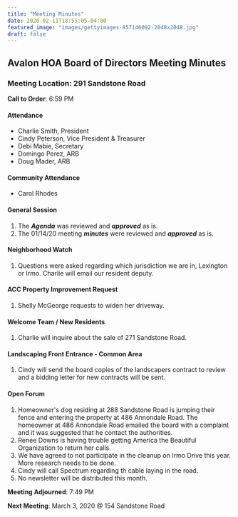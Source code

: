 ```yaml
---
title: "Meeting Minutes"
date: 2020-02-11T18:55:05-04:00
featured_image: "images/gettyimages-857146092-2048x2048.jpg"
draft: false
---
```

## Avalon HOA Board of Directors Meeting Minutes
### Meeting Location: 291 Sandstone Road

**Call to Order**: 6:59 PM

#### Attendance
* Charlie Smith, President
* Cindy Peterson, Vice President & Treasurer
* Debi Mabie, Secretary
* Domingo Perez, ARB
* Doug Mader, ARB

#### Community Attendance
* Carol Rhodes

#### General Session
1. The ***Agenda*** was reviewed and ***approved*** as is.
2. The 01/14/20 meeting ***minutes*** were reviewed and ***approved*** as is.

#### Neighborhood Watch
1. Questions were asked regarding which jurisdiction we are in, Lexington or Irmo. Charlie will email our resident deputy.

#### ACC Property Improvement Request
1. Shelly McGeorge requests to widen her driveway.

#### Welcome Team / New Residents
1. Charlie will inquire about the sale of 271 Sandstone Road.

#### Landscaping Front Entrance - Common Area
1. Cindy will send the board copies of the landscapers contract to review and a bidding letter for new contracts will be sent.

#### Open Forum
1. Homeowner's dog residing at 288 Sandstone Road is jumping their fence and entering the property at 486 Annondale Road. The homeowner at 486 Annondale Road emailed the board with a complaint and it was suggested that he contact the authorities.
2. Renee Downs is having trouble getting America the Beautiful Organization to return her calls.
3. We have agreed to not participate in the cleanup on Irmo Drive this year. More research needs to be done.
4. Cindy will call Spectrum regarding th cable laying in the road.
5. No newsletter will be distributed this month.

**Meeting Adjourned**: 7:49 PM

**Next Meeting**: March 3, 2020 @ 154 Sandstone Road
